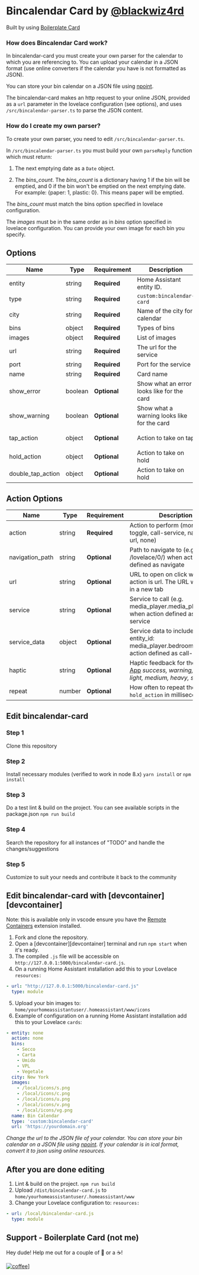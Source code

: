 # Bincalendar Card by [@blackwiz4rd](https://www.github.com/blackwiz4rd)

Built by using [Boilerplate Card](https://github.com/custom-cards/boilerplate-card)

### How does Bincalendar Card work?

In bincalendar-card you must create your own parser for the calendar to which you are referencing to. You can upload your calendar in a JSON format (use online converters if the calendar you have is not formatted as JSON).

You can store your bin calendar on a JSON file using [npoint](https://www.npoint.io).

The bincalendar-card makes an http request to your online JSON, provided as a `url` parameter in the lovelace configuration (see options), and uses `/src/bincalendar-parser.ts` to parse the JSON content.

### How do I create my own parser?

To create your own parser, you need to edit `/src/bincalendar-parser.ts`.

In `/src/bincalendar-parser.ts` you must build your own `parseReply` function which must return:

1. The next emptying date as a `Date` object.

2. The *bins_count*. The *bins_count* is a dictionary having 1 if the bin will be emptied, and 0 if the bin won't be emptied on the next emptying date. For example: {paper: 1, plastic: 0}. This means paper will be emptied.

The *bins_count* must match the bins option specified in lovelace configuration.

The *images* must be in the same order as in *bins* option specified in lovelace configuration. You can provide your own image for each bin you specify.

## Options

| Name              | Type    | Requirement  | Description                                 | Default             |
| ----------------- | ------- | ------------ | ------------------------------------------- | ------------------- |
| entity            | string  | **Required** | Home Assistant entity ID.                   |
| type              | string  | **Required** | `custom:bincalendar-card`                   |
| city              | string  | **Required** | Name of the city for calendar               |
| bins              | object  | **Required** | Types of bins                               |
| images            | object  | **Required** | List of images                              |
| url               | string  | **Required** | The url for the service                     |
| port              | string  | **Required** | Port for the service                        |
| name              | string  | **Required** | Card name                                   |                     |
| show_error        | boolean | **Optional** | Show what an error looks like for the card  | `false`             |
| show_warning      | boolean | **Optional** | Show what a warning looks like for the card | `false`             |
| tap_action        | object  | **Optional** | Action to take on tap                       | `action: more-info` |
| hold_action       | object  | **Optional** | Action to take on hold                      | `none`              |
| double_tap_action | object  | **Optional** | Action to take on hold                      | `none`              |

## Action Options

| Name            | Type   | Requirement  | Description                                                                                                                            | Default     |
| --------------- | ------ | ------------ | -------------------------------------------------------------------------------------------------------------------------------------- | ----------- |
| action          | string | **Required** | Action to perform (more-info, toggle, call-service, navigate url, none)                                                                | `none` |
| navigation_path | string | **Optional** | Path to navigate to (e.g. /lovelace/0/) when action defined as navigate                                                                | `none`      |
| url             | string | **Optional** | URL to open on click when action is url. The URL will open in a new tab                                                                | `none`      |
| service         | string | **Optional** | Service to call (e.g. media_player.media_play_pause) when action defined as call-service                                               | `none`      |
| service_data    | object | **Optional** | Service data to include (e.g. entity_id: media_player.bedroom) when action defined as call-service                                     | `none`      |
| haptic          | string | **Optional** | Haptic feedback for the [Beta IOS App](http://home-assistant.io/ios/beta) _success, warning, failure, light, medium, heavy, selection_ | `none`      |
| repeat          | number | **Optional** | How often to repeat the `hold_action` in milliseconds.                                                                                 | `none`      |

## Edit bincalendar-card

### Step 1

Clone this repository

### Step 2

Install necessary modules (verified to work in node 8.x)
`yarn install` or `npm install`


### Step 3

Do a test lint & build on the project. You can see available scripts in the package.json
`npm run build`

### Step 4

Search the repository for all instances of "TODO" and handle the changes/suggestions

### Step 5

Customize to suit your needs and contribute it back to the community


## Edit bincalendar-card with [devcontainer][devcontainer]

Note: this is available only in vscode ensure you have the [Remote Containers](https://marketplace.visualstudio.com/items?itemName=ms-vscode-remote.remote-containers) extension installed.

1. Fork and clone the repository.
2. Open a [devcontainer][devcontainer] terminal and run `npm start` when it's ready.
3. The compiled `.js` file will be accessible on
   `http://127.0.0.1:5000/bincalendar-card.js`.
4. On a running Home Assistant installation add this to your Lovelace
   `resources:`

```yaml
- url: "http://127.0.0.1:5000/bincalendar-card.js"
  type: module
```
5. Upload your bin images to: `home/yourhomeassistantuser/.homeassistant/www/icons`
6. Example of configuration on a running Home Assistant installation add this to your Lovelace `cards`:

```yaml
- entity: none
  action: none
  bins:
    - Secco
    - Carta
    - Umido
    - VPL
    - Vegetale
  city: New York
  images:
    - /local/icons/s.png
    - /local/icons/c.png
    - /local/icons/u.png
    - /local/icons/v.png
    - /local/icons/vg.png
  name: Bin Calendar
  type: 'custom:bincalendar-card'
  url: 'https://yourdomain.org'
```

_Change the url to the JSON file of your calendar. You can store your bin calendar on a JSON file using [npoint](https://www.npoint.io). If your calendar is in ical format, convert it to json using online resources._

## After you are done editing

1. Lint & build on the project.
   `npm run build`
2. Upload `/dist/bincalendar-card.js` to `home/yourhomeassistantuser/.homeassistant/www`
3. Change your Lovelace configuration to:
   `resources:`

```yaml
- url: /local/bincalendar-card.js
  type: module
```
## Support - Boilerplate Card (not me)

Hey dude! Help me out for a couple of :beers: or a :coffee:!

[![coffee](https://www.buymeacoffee.com/assets/img/custom_images/black_img.png)](https://www.buymeacoffee.com/zJtVxUAgH)]

